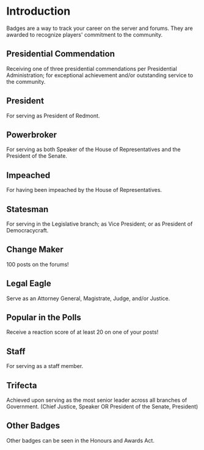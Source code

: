 # Introduction

Badges are a way to track your career on the server and forums. They are awarded to recognize players' commitment to the community.

## Presidential Commendation

Receiving one of three presidential commendations per Presidential Administration; for exceptional achievement and/or outstanding service to the community.

## President
For serving as President of Redmont.

## Powerbroker
For serving as both Speaker of the House of Representatives and the President of the Senate.

## Impeached
For having been impeached by the House of Representatives.

## Statesman
For serving in the Legislative branch; as Vice President; or as President of Democracycraft.

## Change Maker
100 posts on the forums!

## Legal Eagle
Serve as an Attorney General, Magistrate, Judge, and/or Justice.

## Popular in the Polls
Receive a reaction score of at least 20 on one of your posts!

## Staff
For serving as a staff member.

## Trifecta
Achieved upon serving as the most senior leader across all branches of Government. (Chief Justice, Speaker OR President of the Senate, President)

## Other Badges
Other badges can be seen in the Honours and Awards Act.
